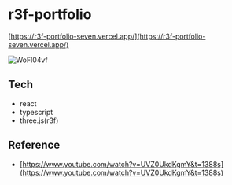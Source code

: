 # r3f-portfolio
[https://r3f-portfolio-seven.vercel.app/](https://r3f-portfolio-seven.vercel.app/)

![WoFl04vf](https://github.com/watataku8911/r3f-portfolio/assets/39507718/0557fac2-6807-46c8-83d4-b367b00a33a1)

## Tech
- react
- typescript
- three.js(r3f)
## Reference
- [https://www.youtube.com/watch?v=UVZ0UkdKgmY&t=1388s](https://www.youtube.com/watch?v=UVZ0UkdKgmY&t=1388s)
